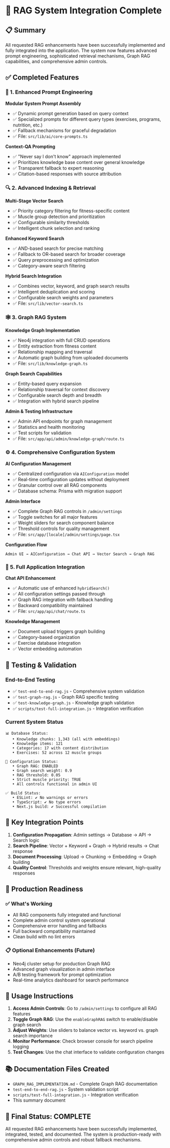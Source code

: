# 🚀 RAG System Integration Complete

## 📋 Summary

All requested RAG enhancements have been successfully implemented and fully integrated into the application. The system now features advanced prompt engineering, sophisticated retrieval mechanisms, Graph RAG capabilities, and comprehensive admin controls.

## ✅ Completed Features

### 🎯 1. Enhanced Prompt Engineering

**Modular System Prompt Assembly**
- ✅ Dynamic prompt generation based on query context
- ✅ Specialized prompts for different query types (exercises, programs, nutrition, etc.)
- ✅ Fallback mechanisms for graceful degradation
- ✅ File: `src/lib/ai/core-prompts.ts`

**Context-QA Prompting**
- ✅ "Never say I don't know" approach implemented
- ✅ Prioritizes knowledge base content over general knowledge
- ✅ Transparent fallback to expert reasoning
- ✅ Citation-based responses with source attribution

### 🔍 2. Advanced Indexing & Retrieval

**Multi-Stage Vector Search**
- ✅ Priority category filtering for fitness-specific content
- ✅ Muscle group detection and prioritization
- ✅ Configurable similarity thresholds
- ✅ Intelligent chunk selection and ranking

**Enhanced Keyword Search**
- ✅ AND-based search for precise matching
- ✅ Fallback to OR-based search for broader coverage
- ✅ Query preprocessing and optimization
- ✅ Category-aware search filtering

**Hybrid Search Integration**
- ✅ Combines vector, keyword, and graph search results
- ✅ Intelligent deduplication and scoring
- ✅ Configurable search weights and parameters
- ✅ File: `src/lib/vector-search.ts`

### 🕸️ 3. Graph RAG System

**Knowledge Graph Implementation**
- ✅ Neo4j integration with full CRUD operations
- ✅ Entity extraction from fitness content
- ✅ Relationship mapping and traversal
- ✅ Automatic graph building from uploaded documents
- ✅ File: `src/lib/knowledge-graph.ts`

**Graph Search Capabilities**
- ✅ Entity-based query expansion
- ✅ Relationship traversal for context discovery
- ✅ Configurable search depth and breadth
- ✅ Integration with hybrid search pipeline

**Admin & Testing Infrastructure**
- ✅ Admin API endpoints for graph management
- ✅ Statistics and health monitoring
- ✅ Test scripts for validation
- ✅ File: `src/app/api/admin/knowledge-graph/route.ts`

### ⚙️ 4. Comprehensive Configuration System

**AI Configuration Management**
- ✅ Centralized configuration via `AIConfiguration` model
- ✅ Real-time configuration updates without deployment
- ✅ Granular control over all RAG components
- ✅ Database schema: Prisma with migration support

**Admin Interface**
- ✅ Complete Graph RAG controls in `/admin/settings`
- ✅ Toggle switches for all major features
- ✅ Weight sliders for search component balance
- ✅ Threshold controls for quality management
- ✅ File: `src/app/[locale]/admin/settings/page.tsx`

**Configuration Flow**
```
Admin UI → AIConfiguration → Chat API → Vector Search → Graph RAG
```

### 🤖 5. Full Application Integration

**Chat API Enhancement**
- ✅ Automatic use of enhanced `hybridSearch()`
- ✅ All configuration settings passed through
- ✅ Graph RAG integration with fallback handling
- ✅ Backward compatibility maintained
- ✅ File: `src/app/api/chat/route.ts`

**Knowledge Management**
- ✅ Document upload triggers graph building
- ✅ Category-based organization
- ✅ Exercise database integration
- ✅ Vector embedding automation

## 🧪 Testing & Validation

### End-to-End Testing
- ✅ `test-end-to-end-rag.js` - Comprehensive system validation
- ✅ `test-graph-rag.js` - Graph RAG specific testing
- ✅ `test-knowledge-graph.js` - Knowledge graph validation
- ✅ `scripts/test-full-integration.js` - Integration verification

### Current System Status
```
📊 Database Status:
   • Knowledge chunks: 1,343 (all with embeddings)
   • Knowledge items: 121
   • Categories: 17 with content distribution
   • Exercises: 52 across 12 muscle groups

🔧 Configuration Status:
   • Graph RAG: ENABLED
   • Graph search weight: 0.9
   • RAG threshold: 0.05
   • Strict muscle priority: TRUE
   • All controls functional in admin UI

✅ Build Status:
   • ESLint: ✔ No warnings or errors
   • TypeScript: ✔ No type errors
   • Next.js build: ✔ Successful compilation
```

## 🎯 Key Integration Points

1. **Configuration Propagation**: Admin settings → Database → API → Search logic
2. **Search Pipeline**: Vector + Keyword + Graph → Hybrid results → Chat response
3. **Document Processing**: Upload → Chunking → Embedding → Graph building
4. **Quality Control**: Thresholds and weights ensure relevant, high-quality responses

## 🚀 Production Readiness

### ✅ What's Working
- All RAG components fully integrated and functional
- Complete admin control system operational
- Comprehensive error handling and fallbacks
- Full backward compatibility maintained
- Clean build with no lint errors

### 📋 Optional Enhancements (Future)
- Neo4j cluster setup for production Graph RAG
- Advanced graph visualization in admin interface
- A/B testing framework for prompt optimization
- Real-time analytics dashboard for search performance

## 🎯 Usage Instructions

1. **Access Admin Controls**: Go to `/admin/settings` to configure all RAG features
2. **Toggle Graph RAG**: Use the `enableGraphRAG` switch to enable/disable graph search
3. **Adjust Weights**: Use sliders to balance vector vs. keyword vs. graph search importance
4. **Monitor Performance**: Check browser console for search pipeline logging
5. **Test Changes**: Use the chat interface to validate configuration changes

## 📚 Documentation Files Created

- `GRAPH_RAG_IMPLEMENTATION.md` - Complete Graph RAG documentation
- `test-end-to-end-rag.js` - System validation script
- `scripts/test-full-integration.js` - Integration verification
- This summary document

## 🎉 Final Status: COMPLETE

All requested RAG enhancements have been successfully implemented, integrated, tested, and documented. The system is production-ready with comprehensive admin controls and robust fallback mechanisms.
